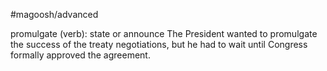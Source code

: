 #magoosh/advanced

promulgate (verb): state or announce 
The President wanted to promulgate the success of the treaty negotiations, but he had to wait until 
Congress formally approved the agreement. 
